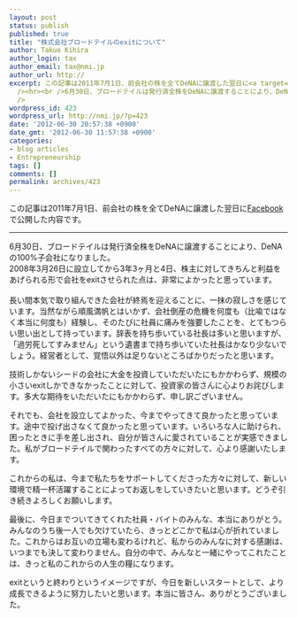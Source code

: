 ```yaml
---
layout: post
status: publish
published: true
title: "株式会社ブロードテイルのexitについて"
author: Takuo Kihira
author_login: tax
author_email: tax@nmi.jp
author_url: http://
excerpt: この記事は2011年7月1日、前会社の株を全てDeNAに譲渡した翌日に<a target="_blank" href="http://facebook.com/takuo.kihira/">Facebook</a>で公開した内容です。<br
  /><hr><br />6月30日、ブロードテイルは発行済全株をDeNAに譲渡することにより、DeNAの100%子会社になりました。<br />2008年3月26日に設立してから3年3ヶ月と4日、株主に対してきちんと利益をあげられる形で会社をexitさせられた点は、非常によかったと思っています。<br
  />
wordpress_id: 423
wordpress_url: http://nmi.jp/?p=423
date: '2012-06-30 20:57:38 +0900'
date_gmt: '2012-06-30 11:57:38 +0900'
categories:
- blog articles
- Entrepreneurship
tags: []
comments: []
permalink: archives/423
---
```

<p>この記事は2011年7月1日、前会社の株を全てDeNAに譲渡した翌日に<a target="_blank" href="http://facebook.com/takuo.kihira/">Facebook</a>で公開した内容です。</p>
<hr>
6月30日、ブロードテイルは発行済全株をDeNAに譲渡することにより、DeNAの100%子会社になりました。<br />
2008年3月26日に設立してから3年3ヶ月と4日、株主に対してきちんと利益をあげられる形で会社をexitさせられた点は、非常によかったと思っています。<br />
<a id="more"></a><a id="more-423"></a><br />
長い間本気で取り組んできた会社が終焉を迎えることに、一抹の寂しさを感じています。当然ながら順風満帆とはいかず、会社倒産の危機を何度も（比喩ではなく本当に何度も）経験し、そのたびに社員に痛みを強要したことを、とてもつらい思い出として持っています。辞表を持ち歩いている社長は多いと思いますが、「過労死してすみません」という遺書まで持ち歩いていた社長はかなり少ないでしょう。経営者として、覚悟以外は足りないところばかりだったと思います。</p>
<p>技術しかないシードの会社に大金を投資していただいたにもかかわらず、規模の小さいexitしかできなかったことに対して、投資家の皆さんに心よりお詫びします。多大な期待をいただいたにもかかわらず、申し訳ございません。</p>
<p>それでも、会社を設立してよかった、今までやってきて良かったと思っています。途中で投げ出さなくて良かったと思っています。いろいろな人に助けられ、困ったときに手を差し出され、自分が皆さんに愛されていることが実感できました。私がブロードテイルで関わったすべての方々に対して、心より感謝いたします。</p>
<p>これからの私は、今まで私たちをサポートしてくださった方々に対して、新しい環境で精一杯活躍することによってお返しをしていきたいと思います。どうぞ引き続きよろしくお願いします。</p>
<p>最後に、今日までついてきてくれた社員・バイトのみんな、本当にありがとう。みんなのうち後一人でも欠けていたら、きっとどこかで私は心が折れていました。これからはお互いの立場も変わるけれど、私からのみんなに対する感謝は、いつまでも決して変わりません。自分の中で、みんなと一緒にやってこれたことは、きっと私のこれからの人生の糧になります。</p>
<p>exitというと終わりというイメージですが、今日を新しいスタートとして、より成長できるように努力したいと思います。本当に皆さん、ありがとうございました。</p>

